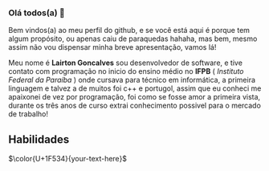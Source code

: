 ### **Olá todos(a)** 👋

Bem vindos(a) ao meu perfil do github, e se você está aqui é porque tem algum propósito, ou apenas caiu de paraquedas hahaha, mas bem, mesmo assim não vou dispensar minha breve apresentação, vamos lá!

Meu nome é **Lairton Goncalves** sou desenvolvedor de software, e tive contato com programação no inicio do ensino médio no **IFPB** ( _Instituto Federal da Paraíba_ ) onde cursava para técnico em informática, a primeira linguagem e talvez a de muitos foi c++ e portugol, assim que eu conheci me apaixonei de vez por programação, foi como se fosse amor a primeira vista, durante os três anos de curso extrai conhecimento possivel para o mercado de trabalho!

## **Habilidades**

$\color{U+1F534}{your-text-here}$

